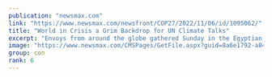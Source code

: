 ```yaml
---
publication: "newsmax.com"
link: "https://www.newsmax.com/newsfront/COP27/2022/11/06/id/1095062/"
title: "World in Crisis a Grim Backdrop for UN Climate Talks"
excerpt: "Envoys from around the globe gathered Sunday in the Egyptian seaside resort of Sharm el-Sheikh for talks on tackling climate change amid a multitude of competing crises, including the war in Ukraine, "
image: "https://www.newsmax.com/CMSPages/GetFile.aspx?guid=8a6e1792-a849-4637-bca4-388beaee9332&SiteName=Newsmax"
group: con
rank: 6
---
```

